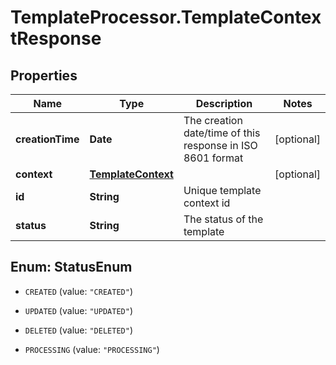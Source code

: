 # TemplateProcessor.TemplateContextResponse

## Properties
Name | Type | Description | Notes
------------ | ------------- | ------------- | -------------
**creationTime** | **Date** | The creation date/time of this response in ISO 8601 format | [optional] 
**context** | [**TemplateContext**](TemplateContext.md) |  | [optional] 
**id** | **String** | Unique template context id | 
**status** | **String** | The status of the template | 


<a name="StatusEnum"></a>
## Enum: StatusEnum


* `CREATED` (value: `"CREATED"`)

* `UPDATED` (value: `"UPDATED"`)

* `DELETED` (value: `"DELETED"`)

* `PROCESSING` (value: `"PROCESSING"`)




